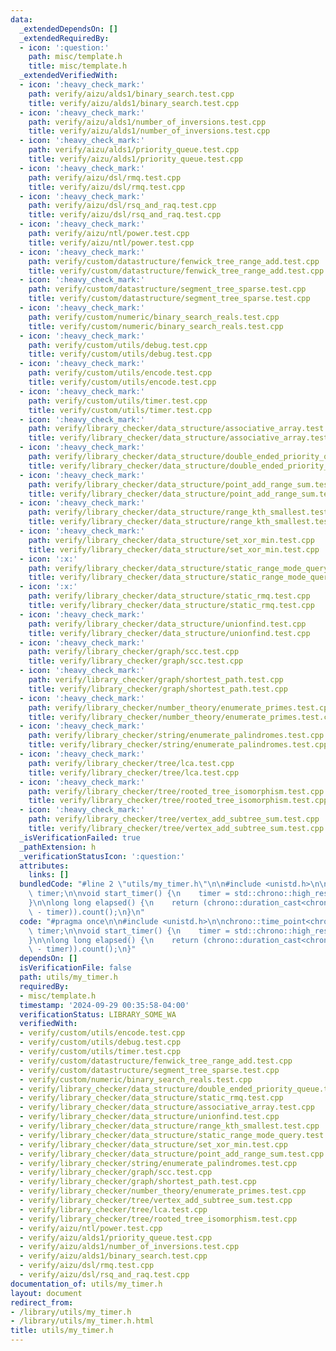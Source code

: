 ```yaml
---
data:
  _extendedDependsOn: []
  _extendedRequiredBy:
  - icon: ':question:'
    path: misc/template.h
    title: misc/template.h
  _extendedVerifiedWith:
  - icon: ':heavy_check_mark:'
    path: verify/aizu/alds1/binary_search.test.cpp
    title: verify/aizu/alds1/binary_search.test.cpp
  - icon: ':heavy_check_mark:'
    path: verify/aizu/alds1/number_of_inversions.test.cpp
    title: verify/aizu/alds1/number_of_inversions.test.cpp
  - icon: ':heavy_check_mark:'
    path: verify/aizu/alds1/priority_queue.test.cpp
    title: verify/aizu/alds1/priority_queue.test.cpp
  - icon: ':heavy_check_mark:'
    path: verify/aizu/dsl/rmq.test.cpp
    title: verify/aizu/dsl/rmq.test.cpp
  - icon: ':heavy_check_mark:'
    path: verify/aizu/dsl/rsq_and_raq.test.cpp
    title: verify/aizu/dsl/rsq_and_raq.test.cpp
  - icon: ':heavy_check_mark:'
    path: verify/aizu/ntl/power.test.cpp
    title: verify/aizu/ntl/power.test.cpp
  - icon: ':heavy_check_mark:'
    path: verify/custom/datastructure/fenwick_tree_range_add.test.cpp
    title: verify/custom/datastructure/fenwick_tree_range_add.test.cpp
  - icon: ':heavy_check_mark:'
    path: verify/custom/datastructure/segment_tree_sparse.test.cpp
    title: verify/custom/datastructure/segment_tree_sparse.test.cpp
  - icon: ':heavy_check_mark:'
    path: verify/custom/numeric/binary_search_reals.test.cpp
    title: verify/custom/numeric/binary_search_reals.test.cpp
  - icon: ':heavy_check_mark:'
    path: verify/custom/utils/debug.test.cpp
    title: verify/custom/utils/debug.test.cpp
  - icon: ':heavy_check_mark:'
    path: verify/custom/utils/encode.test.cpp
    title: verify/custom/utils/encode.test.cpp
  - icon: ':heavy_check_mark:'
    path: verify/custom/utils/timer.test.cpp
    title: verify/custom/utils/timer.test.cpp
  - icon: ':heavy_check_mark:'
    path: verify/library_checker/data_structure/associative_array.test.cpp
    title: verify/library_checker/data_structure/associative_array.test.cpp
  - icon: ':heavy_check_mark:'
    path: verify/library_checker/data_structure/double_ended_priority_queue.test.cpp
    title: verify/library_checker/data_structure/double_ended_priority_queue.test.cpp
  - icon: ':heavy_check_mark:'
    path: verify/library_checker/data_structure/point_add_range_sum.test.cpp
    title: verify/library_checker/data_structure/point_add_range_sum.test.cpp
  - icon: ':heavy_check_mark:'
    path: verify/library_checker/data_structure/range_kth_smallest.test.cpp
    title: verify/library_checker/data_structure/range_kth_smallest.test.cpp
  - icon: ':heavy_check_mark:'
    path: verify/library_checker/data_structure/set_xor_min.test.cpp
    title: verify/library_checker/data_structure/set_xor_min.test.cpp
  - icon: ':x:'
    path: verify/library_checker/data_structure/static_range_mode_query.test.cpp
    title: verify/library_checker/data_structure/static_range_mode_query.test.cpp
  - icon: ':x:'
    path: verify/library_checker/data_structure/static_rmq.test.cpp
    title: verify/library_checker/data_structure/static_rmq.test.cpp
  - icon: ':heavy_check_mark:'
    path: verify/library_checker/data_structure/unionfind.test.cpp
    title: verify/library_checker/data_structure/unionfind.test.cpp
  - icon: ':heavy_check_mark:'
    path: verify/library_checker/graph/scc.test.cpp
    title: verify/library_checker/graph/scc.test.cpp
  - icon: ':heavy_check_mark:'
    path: verify/library_checker/graph/shortest_path.test.cpp
    title: verify/library_checker/graph/shortest_path.test.cpp
  - icon: ':heavy_check_mark:'
    path: verify/library_checker/number_theory/enumerate_primes.test.cpp
    title: verify/library_checker/number_theory/enumerate_primes.test.cpp
  - icon: ':heavy_check_mark:'
    path: verify/library_checker/string/enumerate_palindromes.test.cpp
    title: verify/library_checker/string/enumerate_palindromes.test.cpp
  - icon: ':heavy_check_mark:'
    path: verify/library_checker/tree/lca.test.cpp
    title: verify/library_checker/tree/lca.test.cpp
  - icon: ':heavy_check_mark:'
    path: verify/library_checker/tree/rooted_tree_isomorphism.test.cpp
    title: verify/library_checker/tree/rooted_tree_isomorphism.test.cpp
  - icon: ':heavy_check_mark:'
    path: verify/library_checker/tree/vertex_add_subtree_sum.test.cpp
    title: verify/library_checker/tree/vertex_add_subtree_sum.test.cpp
  _isVerificationFailed: true
  _pathExtension: h
  _verificationStatusIcon: ':question:'
  attributes:
    links: []
  bundledCode: "#line 2 \"utils/my_timer.h\"\n\n#include <unistd.h>\n\nchrono::time_point<chrono::high_resolution_clock>\
    \ timer;\n\nvoid start_timer() {\n    timer = std::chrono::high_resolution_clock::now();\n\
    }\n\nlong long elapsed() {\n    return (chrono::duration_cast<chrono::milliseconds>(chrono::high_resolution_clock::now()\
    \ - timer)).count();\n}\n"
  code: "#pragma once\n\n#include <unistd.h>\n\nchrono::time_point<chrono::high_resolution_clock>\
    \ timer;\n\nvoid start_timer() {\n    timer = std::chrono::high_resolution_clock::now();\n\
    }\n\nlong long elapsed() {\n    return (chrono::duration_cast<chrono::milliseconds>(chrono::high_resolution_clock::now()\
    \ - timer)).count();\n}"
  dependsOn: []
  isVerificationFile: false
  path: utils/my_timer.h
  requiredBy:
  - misc/template.h
  timestamp: '2024-09-29 00:35:58-04:00'
  verificationStatus: LIBRARY_SOME_WA
  verifiedWith:
  - verify/custom/utils/encode.test.cpp
  - verify/custom/utils/debug.test.cpp
  - verify/custom/utils/timer.test.cpp
  - verify/custom/datastructure/fenwick_tree_range_add.test.cpp
  - verify/custom/datastructure/segment_tree_sparse.test.cpp
  - verify/custom/numeric/binary_search_reals.test.cpp
  - verify/library_checker/data_structure/double_ended_priority_queue.test.cpp
  - verify/library_checker/data_structure/static_rmq.test.cpp
  - verify/library_checker/data_structure/associative_array.test.cpp
  - verify/library_checker/data_structure/unionfind.test.cpp
  - verify/library_checker/data_structure/range_kth_smallest.test.cpp
  - verify/library_checker/data_structure/static_range_mode_query.test.cpp
  - verify/library_checker/data_structure/set_xor_min.test.cpp
  - verify/library_checker/data_structure/point_add_range_sum.test.cpp
  - verify/library_checker/string/enumerate_palindromes.test.cpp
  - verify/library_checker/graph/scc.test.cpp
  - verify/library_checker/graph/shortest_path.test.cpp
  - verify/library_checker/number_theory/enumerate_primes.test.cpp
  - verify/library_checker/tree/vertex_add_subtree_sum.test.cpp
  - verify/library_checker/tree/lca.test.cpp
  - verify/library_checker/tree/rooted_tree_isomorphism.test.cpp
  - verify/aizu/ntl/power.test.cpp
  - verify/aizu/alds1/priority_queue.test.cpp
  - verify/aizu/alds1/number_of_inversions.test.cpp
  - verify/aizu/alds1/binary_search.test.cpp
  - verify/aizu/dsl/rmq.test.cpp
  - verify/aizu/dsl/rsq_and_raq.test.cpp
documentation_of: utils/my_timer.h
layout: document
redirect_from:
- /library/utils/my_timer.h
- /library/utils/my_timer.h.html
title: utils/my_timer.h
---
```

